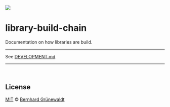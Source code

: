 [![](https://cloukit.github.io/assets/images/cloukit-banner-github.svg?v3)](https://cloukit.github.io/)

# library-build-chain

Documentation on how libraries are build.

----

See [DEVELOPMENT.md](https://github.com/cloukit/library-build-chain/blob/master/DEVELOPMENT.md)

----


&nbsp;

## License

[MIT](./LICENSE) © [Bernhard Grünewaldt](https://github.com/clouless)
